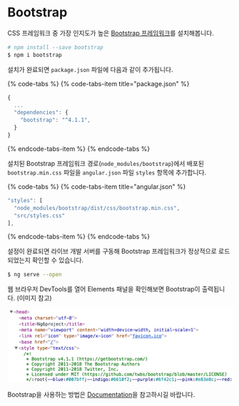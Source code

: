 # Bootstrap

CSS 프레임워크 중 가장 인지도가 높은 [Bootstrap 프레임워크](https://getbootstrap.com/)를 설치해봅니다.

```bash
# npm install --save bootstrap
$ npm i bootstrap
```

설치가 완료되면 `package.json` 파일에 다음과 같이 추가됩니다.

{% code-tabs %}
{% code-tabs-item title="package.json" %}
```javascript
{
  ...
  "dependencies": {
    "bootstrap": "^4.1.1",
  }
}
```
{% endcode-tabs-item %}
{% endcode-tabs %}

설치된 Bootstrap 프레임워크 경로\(`node_modules/bootstrap`\)에서 배포된 `bootstrap.min.css` 파일을 `angular.json` 파일 `styles` 항목에 추가합니다.

{% code-tabs %}
{% code-tabs-item title="angular.json" %}
```javascript
"styles": [
  "node_modules/bootstrap/dist/css/bootstrap.min.css",
  "src/styles.css"
],
```
{% endcode-tabs-item %}
{% endcode-tabs %}

설정이 완료되면 라이브 개발 서버를 구동해 Bootstrap 프레임워크가 정상적으로 로드되었는지 확인할 수 있습니다.

```bash
$ ng serve --open
```

웹 브라우저 DevTools를 열어 Elements 패널을 확인해보면 Bootstrap이 출력됩니다. \(이미지 참고\)

![](../.gitbook/assets/boostrap.png)

Bootstrap을 사용하는 방법은 [Documentation](https://getbootstrap.com/docs/4.1/getting-started/introduction/)을 참고하시길 바랍니다.

